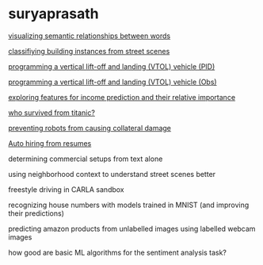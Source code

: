 # suryaprasath

[visualizing semantic relationships between words](https://github.com/suryapr1916/Semantic-Detection-with-GloVe)

[classifiying building instances from street scenes](https://github.com/suryapr1916/building-scene-classification)

[programming a vertical lift-off and landing (VTOL) vehicle (PID)](https://github.com/suryapr1916/vtol)

[programming a vertical lift-off and landing (VTOL) vehicle (Obs)](https://github.com/suryapr1916/vtol-v2)

[exploring features for income prediction and their relative importance](https://github.com/suryapr1916/dsml-project)

[who survived from titanic?](https://github.com/suryapr1916/titanic-survival-prediction)

[preventing robots from causing collateral damage](https://github.com/suryapr1916/reinforcement-learning-notebooks)

[Auto hiring from resumes](https://github.com/suryapr1916/FMML-2021-main)

determining commercial setups from text alone

using neighborhood context to understand street scenes better

freestyle driving in CARLA sandbox

recognizing house numbers with models trained in MNIST (and improving their predictions)

predicting amazon products from unlabelled images using labelled webcam images

how good are basic ML algorithms for the sentiment analysis task?
